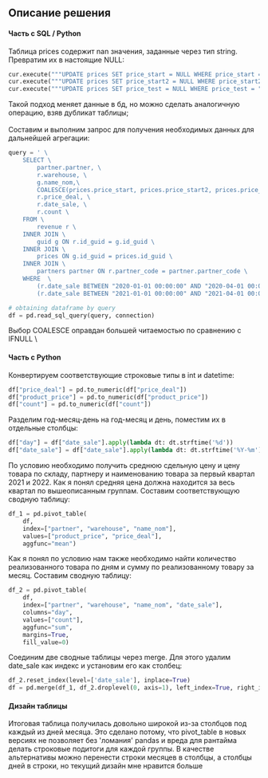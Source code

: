 ## Описание решения
#### Часть с SQL / Python
Таблица prices содержит nan значения, заданные через тип string. Превратим их в настоящие NULL:
```Python
cur.execute("""UPDATE prices SET price_start = NULL WHERE price_start = "nan";""")
cur.execute("""UPDATE prices SET price_start2 = NULL WHERE price_start2 = "nan";""")
cur.execute("""UPDATE prices SET price_test = NULL WHERE price_test = "nan";""")
```
Такой подход меняет данные в бд, но можно сделать аналогичную операцию, взяв дубликат таблицы; \
\
Составим и выполним запрос для получения необходимых данных для дальнейшей агрегации:
```Python
query = ' \
    SELECT \
        partner.partner, \
        r.warehouse, \
        g.name_nom,\
        COALESCE(prices.price_start, prices.price_start2, prices.price_test) as "product_price", \
        r.price_deal, \
        r.date_sale, \
        r.count \
    FROM \
        revenue r \
    INNER JOIN \
        guid g ON r.id_guid = g.id_guid \
    INNER JOIN \
        prices ON g.id_guid = prices.id_guid \
    INNER JOIN \
        partners partner ON r.partner_code = partner.partner_code \
    WHERE  \
        (r.date_sale BETWEEN "2020-01-01 00:00:00" AND "2020-04-01 00:00:00") OR \
        (r.date_sale BETWEEN "2021-01-01 00:00:00" AND "2021-04-01 00:00:00");'

# obtaining dataframe by query
df = pd.read_sql_query(query, connection)
```
Выбор COALESCE оправдан большей читаемостью по сравнению с IFNULL \
#### Часть с Python
Конвертируем соответствующие строковые типы в int и datetime:
```Python
df["price_deal"] = pd.to_numeric(df["price_deal"])
df["product_price"] = pd.to_numeric(df["product_price"])
df["count"] = pd.to_numeric(df["count"])
```
Разделим год-месяц-день на год-месяц и день, поместим их в отдельные столбцы:
```Python
df["day"] = df["date_sale"].apply(lambda dt: dt.strftime('%d'))
df["date_sale"] = df["date_sale"].apply(lambda dt: dt.strftime('%Y-%m'))
```
По условию необходимо получить среднюю сдельную цену и цену товара по складу, партнеру и наименованию товара за первый квартал 2021 и 2022. Как я понял средняя цена должна находится за весь квартал по вышеописанным группам. Составим соответствующую сводную таблицу:
```Python
df_1 = pd.pivot_table(
    df, 
    index=["partner", "warehouse", "name_nom"],
    values=["product_price", "price_deal"],
    aggfunc="mean")
```
Как я понял по условию нам также необходимо найти количество реализованного товара по дням и сумму по реализованному товару за месяц. Составим сводную таблицу:
```Python
df_2 = pd.pivot_table(
    df, 
    index=["partner", "warehouse", "name_nom", "date_sale"],
    columns="day",
    values=["count"],
    aggfunc="sum",
    margins=True,
    fill_value=0)
```
Соединим две сводные таблицы через merge. Для этого удалим date_sale как индекс и установим его как столбец:
```Python
df_2.reset_index(level=['date_sale'], inplace=True)
df = pd.merge(df_1, df_2.droplevel(0, axis=1), left_index=True, right_index=True)
```
#### Дизайн таблицы
Итоговая таблица получилась довольно широкой из-за столбцов под каждый из дней месяца. Это сделано потому, что pivot_table в новых версиях не позволяет без 'ломания' pandas и вреда для рантайма делать строковые подитоги для каждой группы. В качестве альтернативы можно перенести строки месяцев в столбцы, а столбцы дней в строки, но текущий дизайн мне нравится больше